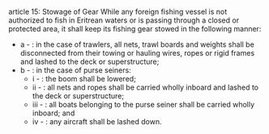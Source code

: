 article 15: Stowage of Gear
While any foreign fishing vessel is not authorized to fish in Eritrean waters or is passing through a closed or protected area, it shall keep its fishing gear stowed in the following manner:
<ul>
			<li>a - : in the case of trawlers, all nets, trawl boards and weights shall be disconnected from their towing or hauling wires, ropes or rigid frames and lashed to the deck or superstructure;<ul>
			</ul></li>			<li>b - : in the case of purse seiners:<ul>
						<li>i - : the boom shall be lowered;<ul>
						</ul></li>						<li>ii - : all nets and ropes shall be carried wholly inboard and lashed to the deck or superstructure;<ul>
						</ul></li>						<li>iii - : all boats belonging to the purse seiner shall be carried wholly inboard; and<ul>
						</ul></li>						<li>iv - : any aircraft shall be lashed down.<ul>
						</ul></li>			</ul></li></ul>